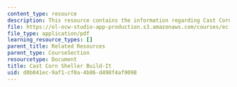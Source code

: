 ```yaml
---
content_type: resource
description: This resource contains the information regarding Cast Corn Sheller Build-It.
file: https://ol-ocw-studio-app-production.s3.amazonaws.com/courses/ec-701j-d-lab-i-development-fall-2009/d0b041ec9af1cf0a4b86d498f4af9098_MITEC_701JF09_corncst_build.pdf
file_type: application/pdf
learning_resource_types: []
parent_title: Related Resources
parent_type: CourseSection
resourcetype: Document
title: Cast Corn Sheller Build-It
uid: d0b041ec-9af1-cf0a-4b86-d498f4af9098
---
```

